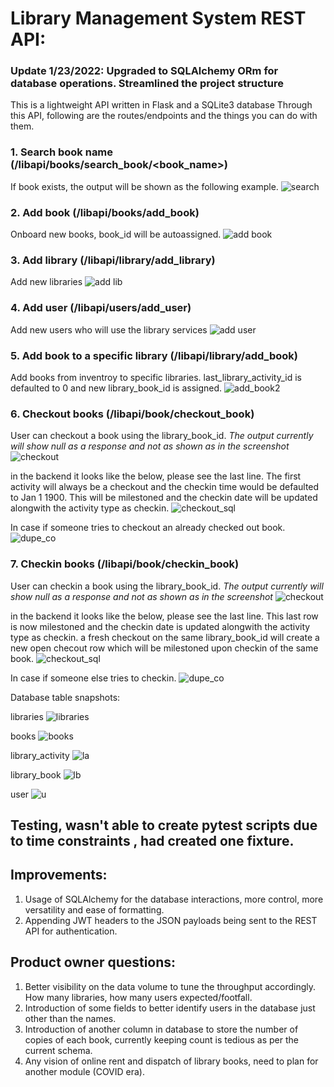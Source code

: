 # Library Management System REST API:
### Update 1/23/2022: Upgraded to SQLAlchemy ORm for database operations. Streamlined the project structure

This is a lightweight API written in Flask and a SQLite3 database
Through this API, following are the routes/endpoints and the things you can do with them.

### 1. Search book name (/libapi/books/search_book/<book_name>)
If book exists, the output will be shown as the following example.
![search](search_book.PNG)


### 2. Add book (/libapi/books/add_book)
Onboard new books, book_id will be autoassigned.
![add book](add_book.PNG)

### 3. Add library (/libapi/library/add_library)
Add new libraries
![add lib](add_library.PNG)

### 4. Add user (/libapi/users/add_user)
Add new users who will use the library services
![add user](add_user.PNG)

### 5. Add book to a specific library (/libapi/library/add_book)
Add books from inventroy to specific libraries. last_library_activity_id is defaulted to 0 and new library_book_id is assigned.
![add_book2](add_book_2_lib.PNG)

### 6. Checkout books (/libapi/book/checkout_book)
User can checkout a book using the library_book_id. *The output currently will show null as a response and not as shown as in the screenshot*
![checkout](checkout.PNG)



in the backend it looks like the below, please see the last line. The first activity will always be a checkout and the checkin time would be defaulted to Jan 1 1900. This will be milestoned and the checkin date will be updated alongwith the activity type as checkin.
![checkout_sql](checkout_2_db.PNG)


In case if someone tries to checkout an already checked out book.
![dupe_co](dupe_checkout.PNG)

### 7. Checkin books (/libapi/book/checkin_book)
User can checkin a book using the library_book_id. *The output currently will show null as a response and not as shown as in the screenshot*
![checkout](checkin.PNG)



in the backend it looks like the below, please see the last line. This last row is now milestoned and the checkin date is updated alongwith the activity type as checkin.
a fresh checkout on the same library_book_id will create a new open checout row which will be milestoned upon checkin of the same book.
![checkout_sql](checkin_2_db.PNG)


In case if someone else tries to checkin.
![dupe_co](wrong_checkin.PNG)


Database table snapshots:

libraries
![libraries](libraries.PNG)

books
![books](books.PNG)

library_activity
![la](checkin_2_db.PNG)

library_book
![lb](library_book.PNG)

user
![u](user_table.PNG)


## Testing, wasn't able to create pytest scripts due to time constraints , had created one fixture.

## Improvements:
1. Usage of SQLAlchemy for the database interactions, more control, more versatility and ease of formatting.
2. Appending JWT headers to the JSON payloads being sent to the REST API for authentication.

## Product owner questions:
1. Better visibility on the data volume to tune the throughput accordingly. How many libraries, how many users expected/footfall.
2. Introduction of some fields to better identify users in the database just other than the names.
3. Introduction of another column in database to store the number of copies of each book, currently keeping count is tedious as per the current schema.
4. Any vision of online rent and dispatch of library books, need to plan for another module (COVID era).
